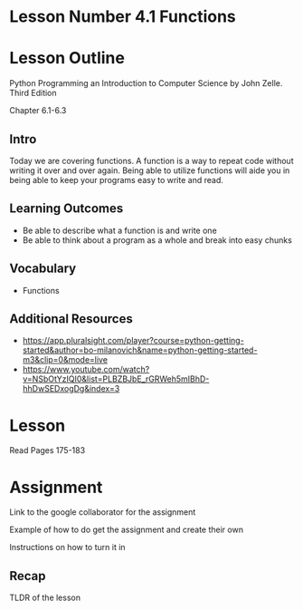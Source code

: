 # Lesson Number 4.1 Functions

# Lesson Outline #

Python Programming an Introduction to Computer Science by John Zelle. Third Edition

Chapter 6.1-6.3

## Intro ##

Today we are covering functions. A function is a way to repeat code without writing it over and over again. Being able to utilize functions will aide you in being able to keep your programs easy to write and read.

## Learning Outcomes ##

- Be able to describe what a function is and write one
- Be able to think about a program as a whole and break into easy chunks

## Vocabulary ##

- Functions

## Additional Resources ##

- https://app.pluralsight.com/player?course=python-getting-started&author=bo-milanovich&name=python-getting-started-m3&clip=0&mode=live
- https://www.youtube.com/watch?v=NSbOtYzIQI0&list=PLBZBJbE_rGRWeh5mIBhD-hhDwSEDxogDg&index=3

# Lesson #

Read Pages 175-183



# Assignment #

Link to the google collaborator for the assignment

Example of how to do get the assignment and create their own

Instructions on how to turn it in

## Recap ##

TLDR of the lesson
